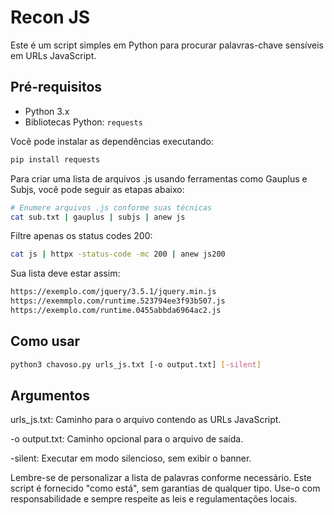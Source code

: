 # Recon JS


Este é um script simples em Python para procurar palavras-chave sensíveis em URLs JavaScript.

## Pré-requisitos

- Python 3.x
- Bibliotecas Python: `requests`

Você pode instalar as dependências executando:

```bash
pip install requests
```

Para criar uma lista de arquivos .js usando ferramentas como Gauplus e Subjs, você pode seguir as etapas abaixo:
``` bash
# Enumere arquivos .js conforme suas técnicas
cat sub.txt | gauplus | subjs | anew js
```
Filtre apenas os status codes 200:
``` bash
cat js | httpx -status-code -mc 200 | anew js200
```
Sua lista deve estar assim:
``` bash
https://exemplo.com/jquery/3.5.1/jquery.min.js
https://exemmplo.com/runtime.523794ee3f93b507.js
https://exemplo.com/runtime.0455abbda6964ac2.js
```

## Como usar
``` bash
python3 chavoso.py urls_js.txt [-o output.txt] [-silent]
```
## Argumentos

urls_js.txt: Caminho para o arquivo contendo as URLs JavaScript.

-o output.txt: Caminho opcional para o arquivo de saída.

-silent: Executar em modo silencioso, sem exibir o banner.

Lembre-se de personalizar a lista de palavras conforme necessário. Este script é fornecido "como está", sem garantias de qualquer tipo. Use-o com responsabilidade e sempre respeite as leis e regulamentações locais.


